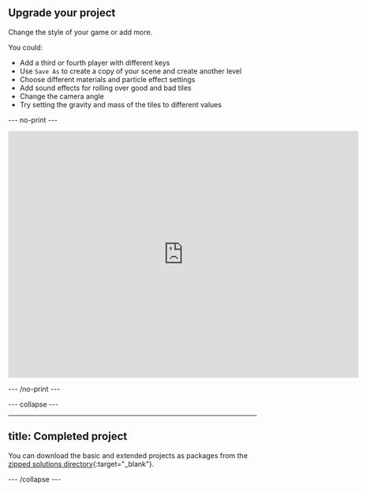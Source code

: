 ## Upgrade your project

Change the style of your game or add more. 

You could:

+ Add a third or fourth player with different keys
+ Use `Save As` to create a copy of your scene and create another level
+ Choose different materials and particle effect settings
+ Add sound effects for rolling over good and bad tiles
+ Change the camera angle
+ Try setting the gravity and mass of the tiles to different values

--- no-print ---

<iframe allowtransparency="true" width="710" height="500" src="https://raspberrypilearning.github.io/unity-webgl/DFTUpgraded" scrolling = "no" frameborder="0"></iframe>

--- /no-print ---

--- collapse ---

---
title: Completed project
---

You can download the basic and extended projects as packages from the [zipped solutions directory](https://rpf.io/p/en/dont-fall-through-get){:target="_blank"}.

--- /collapse ---
